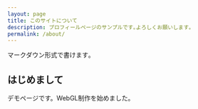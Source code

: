 ```yaml
---
layout: page
title: このサイトについて
description: プロフィールページのサンプルです｡よろしくお願いします｡
permalink: /about/
---
```


マークダウン形式で書けます｡

## はじめまして

デモページです。WebGL制作を始めました。
